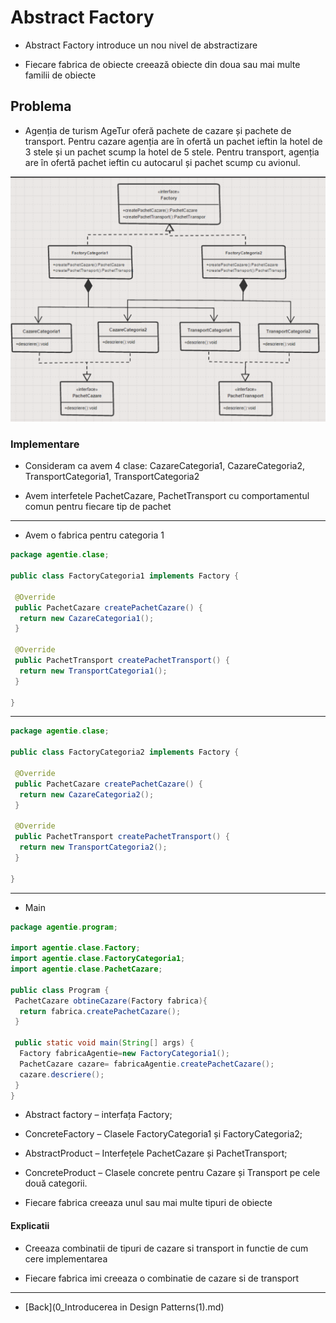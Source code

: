 # Abstract Factory

- Abstract Factory introduce un nou nivel de abstractizare

- Fiecare fabrica de obiecte creează obiecte din doua sau mai multe familii de obiecte

## Problema

- Agenția de turism AgeTur oferă pachete de cazare și pachete de transport. Pentru cazare agenția are în ofertă un pachet ieftin la hotel de 3 stele și un pachet scump la hotel de 5 stele. Pentru transport, agenția are în ofertă pachet ieftin cu autocarul și pachet scump cu avionul.

![AgeTur - Abstract Factory - Pachete Ieftine / Scumpe](../img/AbstractFactoryAgeTur.png)

### Implementare

- Consideram ca avem 4 clase: CazareCategoria1, CazareCategoria2, TransportCategoria1, TransportCategoria2

- Avem interfetele PachetCazare, PachetTransport cu comportamentul comun pentru fiecare tip de pachet

---

- Avem o fabrica pentru categoria 1

```java
package agentie.clase;

public class FactoryCategoria1 implements Factory {

 @Override
 public PachetCazare createPachetCazare() {
  return new CazareCategoria1();
 }

 @Override
 public PachetTransport createPachetTransport() {
  return new TransportCategoria1();
 }

}
```

---

```java
package agentie.clase;

public class FactoryCategoria2 implements Factory {

 @Override
 public PachetCazare createPachetCazare() {
  return new CazareCategoria2();
 }

 @Override
 public PachetTransport createPachetTransport() {
  return new TransportCategoria2();
 }

}
```

---

- Main

```java
package agentie.program;

import agentie.clase.Factory;
import agentie.clase.FactoryCategoria1;
import agentie.clase.PachetCazare;

public class Program { 
 PachetCazare obtineCazare(Factory fabrica){
  return fabrica.createPachetCazare();
 }

 public static void main(String[] args) {
  Factory fabricaAgentie=new FactoryCategoria1();
  PachetCazare cazare= fabricaAgentie.createPachetCazare();
  cazare.descriere();
 }
}
```

- Abstract factory – interfața Factory;

- ConcreteFactory – Clasele FactoryCategoria1 și FactoryCategoria2;

- AbstractProduct – Interfețele PachetCazare și PachetTransport;

- ConcreteProduct – Clasele concrete pentru Cazare și Transport pe cele două categorii.

- Fiecare fabrica creeaza unul sau mai multe tipuri de obiecte

#### Explicatii

- Creeaza combinatii de tipuri de cazare si transport in functie de cum cere implementarea

- Fiecare fabrica imi creeaza o combinatie de cazare si de transport

---

- [Back](0_Introducerea in Design Patterns(1).md)
